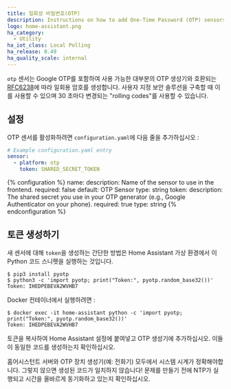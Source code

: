 ```yaml
---
title: 일회성 비밀번호(OTP)
description: Instructions on how to add One-Time Password (OTP) sensors into Home Assistant.
logo: home-assistant.png
ha_category:
  - Utility
ha_iot_class: Local Polling
ha_release: 0.49
ha_quality_scale: internal
---
```


`otp` 센서는 Google OTP를 포함하여 사용 가능한 대부분의 OTP 생성기와 호환되는 [RFC6238](https://tools.ietf.org/html/rfc6238)에 따라 일회용 암호를 생성합니다. 사용자 지정 보안 솔루션을 구축할 때 이를 사용할 수 있으며 30 초마다 변경되는 "rolling codes"를 사용할 수 있습니다.

## 설정

OTP 센서를 활성화하려면 `configuration.yaml`에 다음 줄을 추가하십시오 :

```yaml
# Example configuration.yaml entry
sensor:
  - platform: otp
    token: SHARED_SECRET_TOKEN
```

{% configuration %}
name:
  description: Name of the sensor to use in the frontend.
  required: false
  default: OTP Sensor
  type: string
token:
  description: The shared secret you use in your OTP generator (e.g., Google Authenticator on your phone).
  required: true
  type: string
{% endconfiguration %}

## 토큰 생성하기

새 센서에 대해 `token`을 생성하는 간단한 방법은 Home Assistant 가상 환경에서 이 Python 코드 스니펫을 실행하는 것입니다.

```shell
$ pip3 install pyotp
$ python3 -c 'import pyotp; print("Token:", pyotp.random_base32())'
Token: IHEDPEBEVA2WVHB7
```

Docker 컨테이너에서 실행하려면 : 

```shell
$ docker exec -it home-assistant python -c 'import pyotp; print("Token:", pyotp.random_base32())'
Token: IHEDPEBEVA2WVHB7
```

토큰을 복사하여 Home Assistant 설정에 붙여넣고 OTP 생성기에 추가하십시오. 이들이 동일한 코드를 생성하는지 확인하십시오.

<div class='note warning'>
홈어시스턴트 서버와 OTP 장치 생성기(예: 전화기) 모두에서 시스템 시계가 정확해야합니다. 그렇지 않으면 생성된 코드가 일치하지 않습니다! 문제를 만들기 전에 NTP가 실행되고 시간을 올바르게 동기화하고 있는지 확인하십시오.
</div>
